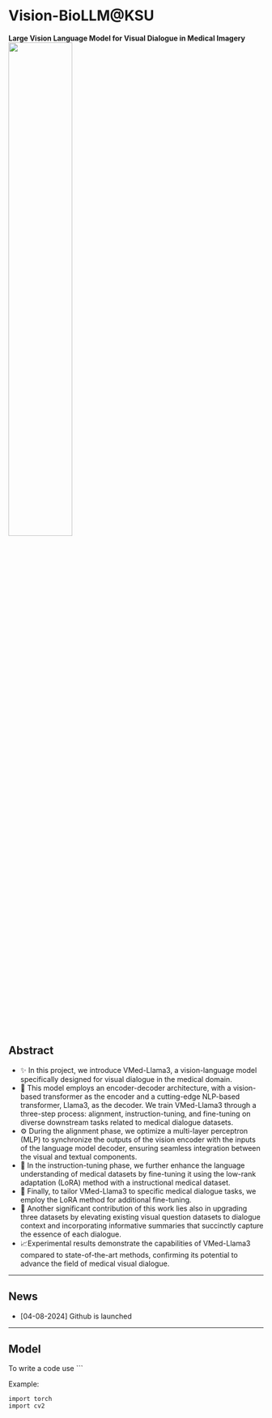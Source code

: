 # Vision-BioLLM@KSU #
**Large Vision Language Model for Visual Dialogue in Medical Imagery**
<img src="[https://github.com/BigData-KSU/Vision-BioLLM-KSU/blob/main/VBioLLM.jpg](https://github-production-user-asset-6210df.s3.amazonaws.com/126481523/336688693-5985c11e-b388-4fcf-9f4a-d506c2b4810c.jpg?X-Amz-Algorithm=AWS4-HMAC-SHA256&X-Amz-Credential=AKIAVCODYLSA53PQK4ZA%2F20240804%2Fus-east-1%2Fs3%2Faws4_request&X-Amz-Date=20240804T100512Z&X-Amz-Expires=300&X-Amz-Signature=333a14a4534281aa3d178a9ac4103181921ef8214ee7e3f4969756ad037c9cc0&X-Amz-SignedHeaders=host&actor_id=126481523&key_id=0&repo_id=810626670)" width="50%" height="50%" align="center" />
## Abstract ##
- :sparkles: In this project, we introduce VMed-Llama3, a vision-language model specifically designed for visual dialogue in the medical domain.
- :jigsaw: This model employs an encoder-decoder architecture, with a vision-based transformer as the encoder and a cutting-edge NLP-based transformer, Llama3, as the decoder. We train VMed-Llama3 through a three-step process: alignment, instruction-tuning, and fine-tuning on diverse downstream tasks related to medical dialogue datasets.
- :gear: During the alignment phase, we optimize a multi-layer perceptron (MLP) to synchronize the outputs of the vision encoder with the inputs of the language model decoder, ensuring seamless integration between the visual and textual components.
- :link: In the instruction-tuning phase, we further enhance the language understanding of medical datasets by fine-tuning it using the low-rank adaptation (LoRA) method with a instructional medical dataset.
- :blue_book: Finally, to tailor VMed-Llama3 to specific medical dialogue tasks, we employ the LoRA method for additional fine-tuning.
- :wrench: Another significant contribution of this work lies also in upgrading three datasets by elevating existing visual question datasets to dialogue context and incorporating informative summaries that succinctly capture the essence of each dialogue.
- :chart_with_upwards_trend:Experimental results demonstrate the capabilities of VMed-Llama3 compared to state-of-the-art methods, confirming its  potential to advance the field of medical visual dialogue.
-----
## News ##
- [04-08-2024] Github is launched
---
## Model ##

To write a code use ```

Example:
```
import torch
import cv2
```

